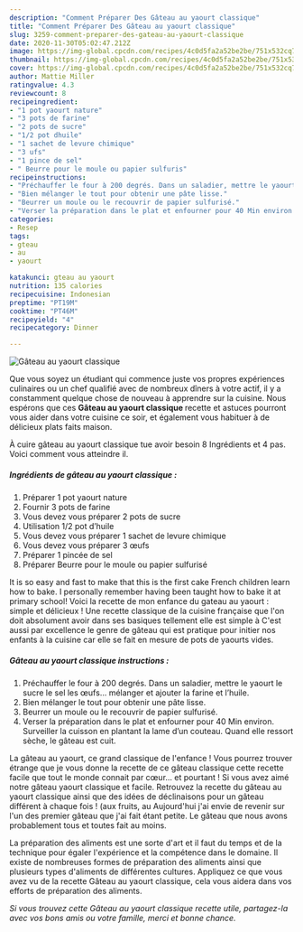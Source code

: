 ```yaml
---
description: "Comment Préparer Des Gâteau au yaourt classique"
title: "Comment Préparer Des Gâteau au yaourt classique"
slug: 3259-comment-preparer-des-gateau-au-yaourt-classique
date: 2020-11-30T05:02:47.212Z
image: https://img-global.cpcdn.com/recipes/4c0d5fa2a52be2be/751x532cq70/gateau-au-yaourt-classique-photo-principale-de-la-recette.jpg
thumbnail: https://img-global.cpcdn.com/recipes/4c0d5fa2a52be2be/751x532cq70/gateau-au-yaourt-classique-photo-principale-de-la-recette.jpg
cover: https://img-global.cpcdn.com/recipes/4c0d5fa2a52be2be/751x532cq70/gateau-au-yaourt-classique-photo-principale-de-la-recette.jpg
author: Mattie Miller
ratingvalue: 4.3
reviewcount: 8
recipeingredient:
- "1 pot yaourt nature"
- "3 pots de farine"
- "2 pots de sucre"
- "1/2 pot dhuile"
- "1 sachet de levure chimique"
- "3 ufs"
- "1 pince de sel"
- " Beurre pour le moule ou papier sulfuris"
recipeinstructions:
- "Préchauffer le four à 200 degrés. Dans un saladier, mettre le yaourt le sucre le sel les œufs... mélanger et ajouter la farine et l’huile."
- "Bien mélanger le tout pour obtenir une pâte lisse."
- "Beurrer un moule ou le recouvrir de papier sulfurisé."
- "Verser la préparation dans le plat et enfourner pour 40 Min environ. Surveiller la cuisson en plantant la lame d’un couteau. Quand elle ressort sèche, le gâteau est cuit."
categories:
- Resep
tags:
- gteau
- au
- yaourt

katakunci: gteau au yaourt 
nutrition: 135 calories
recipecuisine: Indonesian
preptime: "PT19M"
cooktime: "PT46M"
recipeyield: "4"
recipecategory: Dinner

---
```



![Gâteau au yaourt classique](https://img-global.cpcdn.com/recipes/4c0d5fa2a52be2be/751x532cq70/gateau-au-yaourt-classique-photo-principale-de-la-recette.jpg)

Que vous soyez un étudiant qui commence juste vos propres expériences culinaires ou un chef qualifié avec de nombreux dîners à votre actif, il y a constamment quelque chose de nouveau à apprendre sur la cuisine. Nous espérons que ces <strong> Gâteau au yaourt classique </strong> recette et astuces pourront vous aider dans votre cuisine ce soir, et également vous habituer à de délicieux plats faits maison.

<!--inarticleads1-->

À cuire gâteau au yaourt classique tue avoir besoin 8 Ingrédients et 4 pas. Voici comment vous atteindre il.

##### Ingrédients de gâteau au yaourt classique :

1. Préparer 1 pot yaourt nature
1. Fournir 3 pots de farine
1. Vous devez vous préparer 2 pots de sucre
1. Utilisation 1/2 pot d’huile
1. Vous devez vous préparer 1 sachet de levure chimique
1. Vous devez vous préparer 3 œufs
1. Préparer 1 pincée de sel
1. Préparer  Beurre pour le moule ou papier sulfurisé


It is so easy and fast to make that this is the first cake French children learn how to bake. I personally remember having been taught how to bake it at primary school! Voici la recette de mon enfance du gateau au yaourt : simple et délicieux ! Une recette classique de la cuisine française que l&#39;on doit absolument avoir dans ses basiques tellement elle est simple à C&#39;est aussi par excellence le genre de gâteau qui est pratique pour initier nos enfants à la cuisine car elle se fait en mesure de pots de yaourts vides. 

<!--inarticleads2-->

##### Gâteau au yaourt classique instructions :

1. Préchauffer le four à 200 degrés. Dans un saladier, mettre le yaourt le sucre le sel les œufs... mélanger et ajouter la farine et l’huile.
1. Bien mélanger le tout pour obtenir une pâte lisse.
1. Beurrer un moule ou le recouvrir de papier sulfurisé.
1. Verser la préparation dans le plat et enfourner pour 40 Min environ. Surveiller la cuisson en plantant la lame d’un couteau. Quand elle ressort sèche, le gâteau est cuit.


La gâteau au yaourt, ce grand classique de l&#39;enfance ! Vous pourrez trouver étrange que je vous donne la recette de ce gâteau classique cette recette facile que tout le monde connait par cœur… et pourtant ! Si vous avez aimé notre gâteau yaourt classique et facile. Retrouvez la recette du gâteau au yaourt classique ainsi que des idées de déclinaisons pour un gâteau différent à chaque fois ! (aux fruits, au Aujourd&#39;hui j&#39;ai envie de revenir sur l&#39;un des premier gâteau que j&#39;ai fait étant petite. Le gâteau que nous avons probablement tous et toutes fait au moins. 

<!--inarticleads1-->

<p>
La préparation des aliments est une sorte d'art et il faut du temps et de la technique pour égaler l'expérience et la compétence dans le domaine. Il existe de nombreuses formes de préparation des aliments ainsi que plusieurs types d'aliments de différentes cultures. Appliquez ce que vous avez vu de la recette Gâteau au yaourt classique, cela vous aidera dans vos efforts de préparation des aliments.
</p>

<p>
<i>Si vous trouvez cette Gâteau au yaourt classique recette utile, partagez-la avec vos bons amis ou votre famille, merci et bonne chance.</i>
</p>
